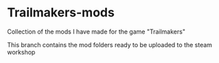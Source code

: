 # Trailmakers-mods

Collection of the mods I have made for the game "Trailmakers"

This branch contains the mod folders ready to be uploaded to the steam workshop
